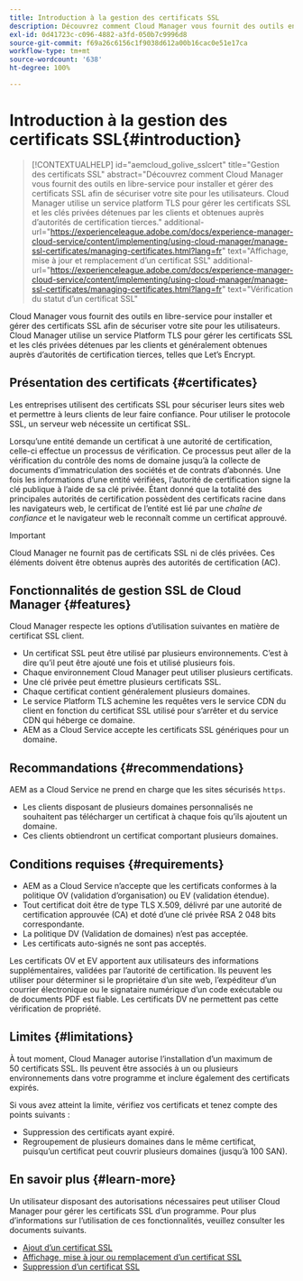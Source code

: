 ```yaml
---
title: Introduction à la gestion des certificats SSL
description: Découvrez comment Cloud Manager vous fournit des outils en libre-service pour installer les certificats SSL.
exl-id: 0d41723c-c096-4882-a3fd-050b7c9996d8
source-git-commit: f69a26c6156c1f9038d612a00b16cac0e51e17ca
workflow-type: tm+mt
source-wordcount: '638'
ht-degree: 100%

---
```



# Introduction à la gestion des certificats SSL{#introduction}

>[!CONTEXTUALHELP]
>id="aemcloud_golive_sslcert"
>title="Gestion des certificats SSL"
>abstract="Découvrez comment Cloud Manager vous fournit des outils en libre-service pour installer et gérer des certificats SSL afin de sécuriser votre site pour les utilisateurs. Cloud Manager utilise un service platform TLS pour gérer les certificats SSL et les clés privées détenues par les clients et obtenues auprès d’autorités de certification tierces."
>additional-url="https://experienceleague.adobe.com/docs/experience-manager-cloud-service/content/implementing/using-cloud-manager/manage-ssl-certificates/managing-certificates.html?lang=fr" text="Affichage, mise à jour et remplacement d’un certificat SSL"
>additional-url="https://experienceleague.adobe.com/docs/experience-manager-cloud-service/content/implementing/using-cloud-manager/manage-ssl-certificates/managing-certificates.html?lang=fr" text="Vérification du statut d’un certificat SSL"

Cloud Manager vous fournit des outils en libre-service pour installer et gérer des certificats SSL afin de sécuriser votre site pour les utilisateurs. Cloud Manager utilise un service Platform TLS pour gérer les certificats SSL et les clés privées détenues par les clients et généralement obtenues auprès d’autorités de certification tierces, telles que Let’s Encrypt.

## Présentation des certificats {#certificates}

Les entreprises utilisent des certificats SSL pour sécuriser leurs sites web et permettre à leurs clients de leur faire confiance. Pour utiliser le protocole SSL, un serveur web nécessite un certificat SSL.

Lorsqu’une entité demande un certificat à une autorité de certification, celle-ci effectue un processus de vérification. Ce processus peut aller de la vérification du contrôle des noms de domaine jusqu’à la collecte de documents d’immatriculation des sociétés et de contrats d’abonnés. Une fois les informations d’une entité vérifiées, l’autorité de certification signe la clé publique à l’aide de sa clé privée. Étant donné que la totalité des principales autorités de certification possèdent des certificats racine dans les navigateurs web, le certificat de l’entité est lié par une *chaîne de confiance* et le navigateur web le reconnaît comme un certificat approuvé.

>[!IMPORTANT]
>
>Cloud Manager ne fournit pas de certificats SSL ni de clés privées. Ces éléments doivent être obtenus auprès des autorités de certification (AC).

## Fonctionnalités de gestion SSL de Cloud Manager {#features}

Cloud Manager respecte les options d’utilisation suivantes en matière de certificat SSL client.

* Un certificat SSL peut être utilisé par plusieurs environnements. C’est à dire qu’il peut être ajouté une fois et utilisé plusieurs fois.
* Chaque environnement Cloud Manager peut utiliser plusieurs certificats.
* Une clé privée peut émettre plusieurs certificats SSL.
* Chaque certificat contient généralement plusieurs domaines.
* Le service Platform TLS achemine les requêtes vers le service CDN du client en fonction du certificat SSL utilisé pour s’arrêter et du service CDN qui héberge ce domaine.
* AEM as a Cloud Service accepte les certificats SSL génériques pour un domaine.

## Recommandations {#recommendations}

AEM as a Cloud Service ne prend en charge que les sites sécurisés `https`. 

* Les clients disposant de plusieurs domaines personnalisés ne souhaitent pas télécharger un certificat à chaque fois qu’ils ajoutent un domaine.
* Ces clients obtiendront un certificat comportant plusieurs domaines.

## Conditions requises {#requirements}

* AEM as a Cloud Service n’accepte que les certificats conformes à la politique OV (validation d’organisation) ou EV (validation étendue). 
* Tout certificat doit être de type TLS X.509, délivré par une autorité de certification approuvée (CA) et doté d’une clé privée RSA 2 048 bits correspondante.
* La politique DV (Validation de domaines) n’est pas acceptée.
* Les certificats auto-signés ne sont pas acceptés.

Les certificats OV et EV apportent aux utilisateurs des informations supplémentaires, validées par l’autorité de certification. Ils peuvent les utiliser pour déterminer si le propriétaire d’un site web, l’expéditeur d’un courrier électronique ou le signataire numérique d’un code exécutable ou de documents PDF est fiable. Les certificats DV ne permettent pas cette vérification de propriété.

## Limites {#limitations}

À tout moment, Cloud Manager autorise l’installation d’un maximum de 50 certificats SSL. Ils peuvent être associés à un ou plusieurs environnements dans votre programme et inclure également des certificats expirés.

Si vous avez atteint la limite, vérifiez vos certificats et tenez compte des points suivants :

* Suppression des certificats ayant expiré.
* Regroupement de plusieurs domaines dans le même certificat, puisqu’un certificat peut couvrir plusieurs domaines (jusqu’à 100 SAN).

## En savoir plus {#learn-more}

Un utilisateur disposant des autorisations nécessaires peut utiliser Cloud Manager pour gérer les certificats SSL d’un programme. Pour plus d’informations sur l’utilisation de ces fonctionnalités, veuillez consulter les documents suivants.

* [Ajout d’un certificat SSL](/help/implementing/cloud-manager/managing-ssl-certifications/add-ssl-certificate.md)
* [Affichage, mise à jour ou remplacement d’un certificat SSL](/help/implementing/cloud-manager/managing-ssl-certifications/managing-certificates.md)
* [Suppression d’un certificat SSL](/help/implementing/cloud-manager/managing-ssl-certifications/managing-certificates.md)
